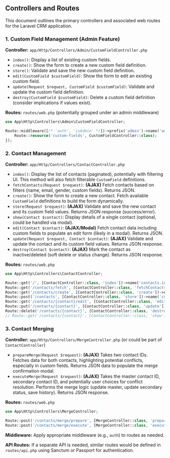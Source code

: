 ## Controllers and Routes

This document outlines the primary controllers and associated web routes for the Laravel CRM application.

### 1. Custom Field Management (Admin Feature)

**Controller:** `app/Http/Controllers/Admin/CustomFieldController.php`

- `index()`: Display a list of existing custom fields.
- `create()`: Show the form to create a new custom field definition.
- `store()`: Validate and save the new custom field definition.
- `edit(CustomField $customField)`: Show the form to edit an existing custom field.
- `update(Request $request, CustomField $customField)`: Validate and update the custom field definition.
- `destroy(CustomField $customField)`: Delete a custom field definition (consider implications if values exist).

**Routes:** `routes/web.php` (potentially grouped under an admin middleware)

```php
use App\Http\Controllers\Admin\CustomFieldController;

Route::middleware([/* 'auth', 'isAdmin' */])->prefix('admin')->name('admin.')->group(function () {
    Route::resource('custom-fields', CustomFieldController::class);
});
```

### 2. Contact Management

**Controller:** `app/Http/Controllers/ContactController.php`

- `index()`: Display the list of contacts (paginated), potentially with filtering UI. This method will also fetch filterable `CustomField` definitions.
- `fetchContacts(Request $request)`: **(AJAX)** Fetch contacts based on filters (name, email, gender, custom fields). Returns JSON.
- `create()`: Show the form to create a new contact. Fetch available `CustomField` definitions to build the form dynamically.
- `store(Request $request)`: **(AJAX)** Validate and save the new contact and its custom field values. Returns JSON response (success/error).
- `show(Contact $contact)`: Display details of a single contact (optional, could be handled via modal).
- `edit(Contact $contact)`: **(AJAX/Modal)** Fetch contact data including custom fields to populate an edit form (likely in a modal). Returns JSON.
- `update(Request $request, Contact $contact)`: **(AJAX)** Validate and update the contact and its custom field values. Returns JSON response.
- `destroy(Contact $contact)`: **(AJAX)** Mark the contact as inactive/deleted (soft delete or status change). Returns JSON response.

**Routes:** `routes/web.php`

```php
use App\Http\Controllers\ContactController;

Route::get('/', [ContactController::class, 'index'])->name('contacts.index');
Route::get('/contacts/fetch', [ContactController::class, 'fetchContacts'])->name('contacts.fetch'); // AJAX route for listing/filtering
Route::get('/contacts/create', [ContactController::class, 'create'])->name('contacts.create'); // Might not be needed if using modal
Route::post('/contacts', [ContactController::class, 'store'])->name('contacts.store'); // AJAX store
Route::get('/contacts/{contact}/edit', [ContactController::class, 'edit'])->name('contacts.edit'); // AJAX fetch for edit modal
Route::put('/contacts/{contact}', [ContactController::class, 'update'])->name('contacts.update'); // AJAX update
Route::delete('/contacts/{contact}', [ContactController::class, 'destroy'])->name('contacts.destroy'); // AJAX delete
// Route::get('/contacts/{contact}', [ContactController::class, 'show'])->name('contacts.show'); // Optional show route
```

### 3. Contact Merging

**Controller:** `app/Http/Controllers/MergeController.php` (or could be part of `ContactController`)

- `prepareMerge(Request $request)`: **(AJAX)** Takes two contact IDs. Fetches data for both contacts, highlighting potential conflicts, especially in custom fields. Returns JSON data to populate the merge confirmation modal.
- `executeMerge(Request $request)`: **(AJAX)** Takes the master contact ID, secondary contact ID, and potentially user choices for conflict resolution. Performs the merge logic (update master, update secondary status, save history). Returns JSON response.

**Routes:** `routes/web.php`

```php
use App\Http\Controllers\MergeController;

Route::post('/contacts/merge/prepare', [MergeController::class, 'prepareMerge'])->name('contacts.merge.prepare'); // AJAX
Route::post('/contacts/merge/execute', [MergeController::class, 'executeMerge'])->name('contacts.merge.execute'); // AJAX
```

**Middleware:** Apply appropriate middleware (e.g., `auth`) to routes as needed.

**API Routes:** If a separate API is needed, similar routes would be defined in `routes/api.php` using Sanctum or Passport for authentication.

